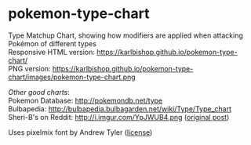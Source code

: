 # pokemon-type-chart   
Type Matchup Chart, showing how modifiers are applied when attacking Pokémon of different types  
Responsive HTML version: https://karlbishop.github.io/pokemon-type-chart/  
PNG version: https://karlbishop.github.io/pokemon-type-chart/images/pokemon-type-chart.png   

*Other good charts*:   
Pokemon Database: http://pokemondb.net/type  
Bulbapedia: http://bulbapedia.bulbagarden.net/wiki/Type/Type_chart   
Sheri-B's on Reddit: http://i.imgur.com/YpJWUB4.png ([original post](https://www.reddit.com/r/pokemon/comments/1oq3rg/was_getting_frustrated_finding_an_easytoread_type/))   

Uses pixelmix font by Andrew Tyler ([license](https://creativecommons.org/licenses/by-sa/3.0/us/))

